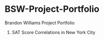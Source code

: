 # BSW-Project-Portfolio
Brandon Williams Project Portfolio
1. SAT Score Correlations in New York City
